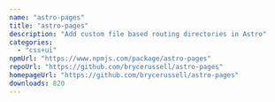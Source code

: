 ```yaml
---
name: "astro-pages"
title: "astro-pages"
description: "Add custom file based routing directories in Astro"
categories:
  - "css+ui"
npmUrl: "https://www.npmjs.com/package/astro-pages"
repoUrl: "https://github.com/brycerussell/astro-pages"
homepageUrl: "https://github.com/brycerussell/astro-pages"
downloads: 820
---
```

